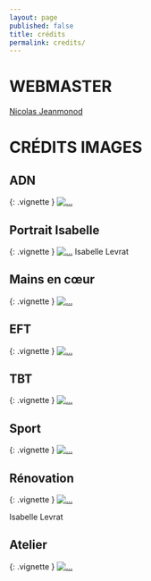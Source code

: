 ```yaml
---
layout: page
published: false
title: crédits
permalink: credits/
---
```



# WEBMASTER

[Nicolas Jeanmonod](mailto:nicolas.jeanmonod@bluewin.ch)



# CRÉDITS IMAGES



## ADN

{: .vignette }
[![...](../images/adn-fotolia_58908676.jpg)](https://fr.fotolia.com/id/58908676)



## Portrait Isabelle

{: .vignette }
[![...](../images/isabelle-levrat-temp.jpg)](../images/isabelle-levrat-temp.jpg)
Isabelle Levrat



## Mains en cœur

{: .vignette }
[![...](../images/04.jpg)](http://bossfight.co/wp-content/uploads/2015/06/boss-fight-free-stock-images-photography-photos-high-resolution-heart-hands-sunset.jpg)



## EFT

{: .vignette }
[![...](../images/fotolia_69565673.jpg)](https://fr.fotolia.com/id/69565673)



## TBT

{: .vignette }
[![...](../images/feu-300x300.jpg)](http://skitterphoto.com/wp-content/uploads/2015/04/Flame-face-free-license-CC0-1024x681.jpg)



## Sport


{: .vignette }
[![...](../images/sport-300x300.jpg)](http://www.shutterstock.com/pic-150981056/)



## Rénovation

{: .vignette }
[![...](../images/renovation.jpg)](../images/renovation.jpg)

Isabelle Levrat



## Atelier

{: .vignette }
[![...](../images/atelier-1920x1280.jpg)](https://images.unsplash.com/photo-1453806839674-d1a9087ca1ed)






